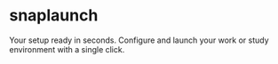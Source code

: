 # snaplaunch
Your setup ready in seconds. Configure and launch your work or study environment with a single click.
